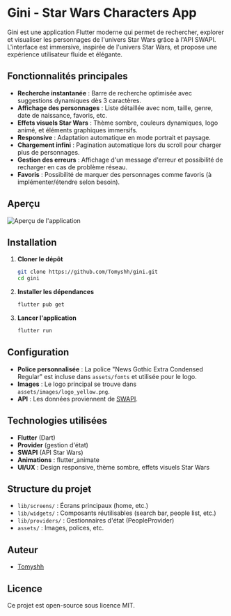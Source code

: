 # Gini - Star Wars Characters App

Gini est une application Flutter moderne qui permet de rechercher, explorer et visualiser les personnages de l'univers Star Wars grâce à l'API SWAPI. L'interface est immersive, inspirée de l'univers Star Wars, et propose une expérience utilisateur fluide et élégante.

## Fonctionnalités principales

- **Recherche instantanée** : Barre de recherche optimisée avec suggestions dynamiques dès 3 caractères.
- **Affichage des personnages** : Liste détaillée avec nom, taille, genre, date de naissance, favoris, etc.
- **Effets visuels Star Wars** : Thème sombre, couleurs dynamiques, logo animé, et éléments graphiques immersifs.
- **Responsive** : Adaptation automatique en mode portrait et paysage.
- **Chargement infini** : Pagination automatique lors du scroll pour charger plus de personnages.
- **Gestion des erreurs** : Affichage d'un message d'erreur et possibilité de recharger en cas de problème réseau.
- **Favoris** : Possibilité de marquer des personnages comme favoris (à implémenter/étendre selon besoin).

## Aperçu

![Aperçu de l'application](assets/images/logo_yellow.png)

## Installation

1. **Cloner le dépôt**
   ```bash
   git clone https://github.com/Tomyshh/gini.git
   cd gini
   ```
2. **Installer les dépendances**
   ```bash
   flutter pub get
   ```
3. **Lancer l'application**
   ```bash
   flutter run
   ```

## Configuration
- **Police personnalisée** : La police "News Gothic Extra Condensed Regular" est incluse dans `assets/fonts` et utilisée pour le logo.
- **Images** : Le logo principal se trouve dans `assets/images/logo_yellow.png`.
- **API** : Les données proviennent de [SWAPI](https://swapi.dev/).

## Technologies utilisées
- **Flutter** (Dart)
- **Provider** (gestion d'état)
- **SWAPI** (API Star Wars)
- **Animations** : flutter_animate
- **UI/UX** : Design responsive, thème sombre, effets visuels Star Wars

## Structure du projet
- `lib/screens/` : Écrans principaux (home, etc.)
- `lib/widgets/` : Composants réutilisables (search bar, people list, etc.)
- `lib/providers/` : Gestionnaires d'état (PeopleProvider)
- `assets/` : Images, polices, etc.

## Auteur
- [Tomyshh](https://github.com/Tomyshh)

## Licence
Ce projet est open-source sous licence MIT. 
